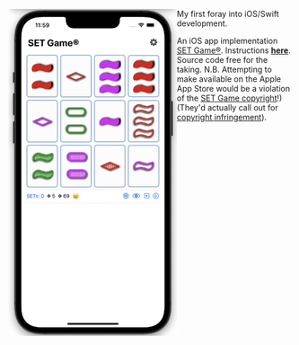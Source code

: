 <img src="https://raw.githubusercontent.com/dmichaels/public/master/dev/xcode/SetGame/etc/img/SetGame.png" alt="drawing" width="300" align="left" /> My first foray into iOS/Swift development. <br />

An iOS app implementation [SET Game®](https://www.setgame.com/set/puzzle).
Instructions **[here](https://www.setgame.com/sites/default/files/instructions/SET%20INSTRUCTIONS%20-%20ENGLISH.pdf)**. <br />
Source code free for the taking.
N.B. Attempting to make available on the Apple App Store would be a violation of the <a href="http://setgame.com/terms-and-conditions">SET Game copyright</a>!)
(They'd actually call out for <a href="http://www.cs.cmu.edu/~treuille/resc/set/set-letter.pdf">copyright infringement</a>).

